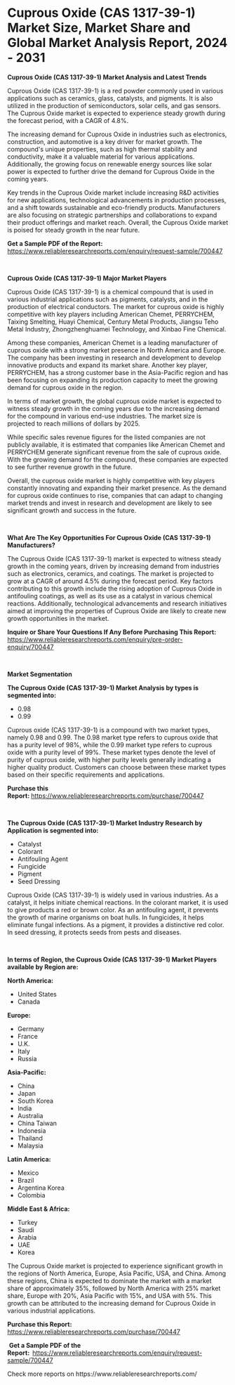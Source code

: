 <p><h1>Cuprous Oxide (CAS 1317-39-1) Market Size, Market Share and Global Market Analysis Report, 2024 - 2031</h1></p><p><strong>Cuprous Oxide (CAS 1317-39-1) Market Analysis and Latest Trends</strong></p>
<p><p>Cuprous Oxide (CAS 1317-39-1) is a red powder commonly used in various applications such as ceramics, glass, catalysts, and pigments. It is also utilized in the production of semiconductors, solar cells, and gas sensors. The Cuprous Oxide market is expected to experience steady growth during the forecast period, with a CAGR of 4.8%. </p><p>The increasing demand for Cuprous Oxide in industries such as electronics, construction, and automotive is a key driver for market growth. The compound's unique properties, such as high thermal stability and conductivity, make it a valuable material for various applications. Additionally, the growing focus on renewable energy sources like solar power is expected to further drive the demand for Cuprous Oxide in the coming years.</p><p>Key trends in the Cuprous Oxide market include increasing R&D activities for new applications, technological advancements in production processes, and a shift towards sustainable and eco-friendly products. Manufacturers are also focusing on strategic partnerships and collaborations to expand their product offerings and market reach. Overall, the Cuprous Oxide market is poised for steady growth in the near future.</p></p>
<p><strong>Get a Sample PDF of the Report:&nbsp;</strong> <a href="https://www.reliableresearchreports.com/enquiry/request-sample/700447">https://www.reliableresearchreports.com/enquiry/request-sample/700447</a></p>
<p>&nbsp;</p>
<p><strong>Cuprous Oxide (CAS 1317-39-1) Major Market Players</strong></p>
<p><p>Cuprous Oxide (CAS 1317-39-1) is a chemical compound that is used in various industrial applications such as pigments, catalysts, and in the production of electrical conductors. The market for cuprous oxide is highly competitive with key players including American Chemet, PERRYCHEM, Taixing Smelting, Huayi Chemical, Century Metal Products, Jiangsu Teho Metal Industry, Zhongzhenghuamei Technology, and Xinbao Fine Chemical.</p><p>Among these companies, American Chemet is a leading manufacturer of cuprous oxide with a strong market presence in North America and Europe. The company has been investing in research and development to develop innovative products and expand its market share. Another key player, PERRYCHEM, has a strong customer base in the Asia-Pacific region and has been focusing on expanding its production capacity to meet the growing demand for cuprous oxide in the region.</p><p>In terms of market growth, the global cuprous oxide market is expected to witness steady growth in the coming years due to the increasing demand for the compound in various end-use industries. The market size is projected to reach millions of dollars by 2025.</p><p>While specific sales revenue figures for the listed companies are not publicly available, it is estimated that companies like American Chemet and PERRYCHEM generate significant revenue from the sale of cuprous oxide. With the growing demand for the compound, these companies are expected to see further revenue growth in the future.</p><p>Overall, the cuprous oxide market is highly competitive with key players constantly innovating and expanding their market presence. As the demand for cuprous oxide continues to rise, companies that can adapt to changing market trends and invest in research and development are likely to see significant growth and success in the future.</p></p>
<p>&nbsp;</p>
<p><strong>What Are The Key Opportunities For Cuprous Oxide (CAS 1317-39-1) Manufacturers?</strong></p>
<p><p>The Cuprous Oxide (CAS 1317-39-1) market is expected to witness steady growth in the coming years, driven by increasing demand from industries such as electronics, ceramics, and coatings. The market is projected to grow at a CAGR of around 4.5% during the forecast period. Key factors contributing to this growth include the rising adoption of Cuprous Oxide in antifouling coatings, as well as its use as a catalyst in various chemical reactions. Additionally, technological advancements and research initiatives aimed at improving the properties of Cuprous Oxide are likely to create new growth opportunities in the market.</p></p>
<p><strong>Inquire or Share Your Questions If Any Before Purchasing This Report:</strong> <a href="https://www.reliableresearchreports.com/enquiry/pre-order-enquiry/700447">https://www.reliableresearchreports.com/enquiry/pre-order-enquiry/700447</a></p>
<p>&nbsp;</p>
<p><strong>Market Segmentation</strong></p>
<p><strong>The Cuprous Oxide (CAS 1317-39-1) Market Analysis by types is segmented into:</strong></p>
<p><ul><li>0.98</li><li>0.99</li></ul></p>
<p><p>Cuprous oxide (CAS 1317-39-1) is a compound with two market types, namely 0.98 and 0.99. The 0.98 market type refers to cuprous oxide that has a purity level of 98%, while the 0.99 market type refers to cuprous oxide with a purity level of 99%. These market types denote the level of purity of cuprous oxide, with higher purity levels generally indicating a higher quality product. Customers can choose between these market types based on their specific requirements and applications.</p></p>
<p><strong>Purchase this Report:&nbsp;</strong><a href="https://www.reliableresearchreports.com/purchase/700447">https://www.reliableresearchreports.com/purchase/700447</a></p>
<p>&nbsp;</p>
<p><strong>The Cuprous Oxide (CAS 1317-39-1) Market Industry Research by Application is segmented into:</strong></p>
<p><ul><li>Catalyst</li><li>Colorant</li><li>Antifouling Agent</li><li>Fungicide</li><li>Pigment</li><li>Seed Dressing</li></ul></p>
<p><p>Cuprous Oxide (CAS 1317-39-1) is widely used in various industries. As a catalyst, it helps initiate chemical reactions. In the colorant market, it is used to give products a red or brown color. As an antifouling agent, it prevents the growth of marine organisms on boat hulls. In fungicides, it helps eliminate fungal infections. As a pigment, it provides a distinctive red color. In seed dressing, it protects seeds from pests and diseases.</p></p>
<p>&nbsp;</p>
<p><strong>In terms of Region, the Cuprous Oxide (CAS 1317-39-1) Market Players available by Region are:</strong></p>
<p>
    <p> <strong> North America: </strong>
        <ul>
            <li>United States</li>
            <li>Canada</li>
        </ul>
        </p> 
    <p> <strong> Europe: </strong>
        <ul>
            <li>Germany</li>
            <li>France</li>
            <li>U.K.</li>
            <li>Italy</li>
            <li>Russia</li>
        </ul>
        </p> 
    <p> <strong> Asia-Pacific: </strong>
        <ul>
            <li>China</li>
            <li>Japan</li>
            <li>South Korea</li>
            <li>India</li>
            <li>Australia</li>
            <li>China Taiwan</li>
            <li>Indonesia</li>
            <li>Thailand</li>
            <li>Malaysia</li>
        </ul>
        </p> 
    <p> <strong> Latin America: </strong>
        <ul>
            <li>Mexico</li>
            <li>Brazil</li>
            <li>Argentina Korea</li>
            <li>Colombia</li>
        </ul>
        </p> 
    <p> <strong> Middle East & Africa: </strong>
        <ul>
            <li>Turkey</li>
            <li>Saudi</li>
            <li>Arabia</li>
            <li>UAE</li>
            <li>Korea</li>
        </ul>
    </p>
    </p>
<p><p>The Cuprous Oxide market is projected to experience significant growth in the regions of North America, Europe, Asia Pacific, USA, and China. Among these regions, China is expected to dominate the market with a market share of approximately 35%, followed by North America with 25% market share, Europe with 20%, Asia Pacific with 15%, and USA with 5%. This growth can be attributed to the increasing demand for Cuprous Oxide in various industrial applications.</p></p>
<p><strong>Purchase this Report: </strong><a href="https://www.reliableresearchreports.com/purchase/700447">https://www.reliableresearchreports.com/purchase/700447</a></p>
<p>&nbsp;<strong>Get a Sample PDF of the Report:&nbsp;&nbsp;</strong><a href="https://www.reliableresearchreports.com/enquiry/request-sample/700447">https://www.reliableresearchreports.com/enquiry/request-sample/700447</a></p>
<p><strong></strong></p>
<p>Check more reports on https://www.reliableresearchreports.com/</p>